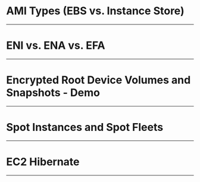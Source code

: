 # AMI Types (EBS vs. Instance Store)



-------------------
# ENI vs. ENA vs. EFA



-------------------
# Encrypted Root Device Volumes and Snapshots - Demo



-------------------
# Spot Instances and Spot Fleets



-------------------
# EC2 Hibernate



-------------------